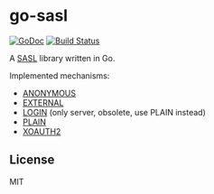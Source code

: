 # go-sasl

[![GoDoc](https://godoc.org/github.com/emersion/go-sasl?status.svg)](https://godoc.org/github.com/emersion/go-sasl)
[![Build Status](https://travis-ci.org/emersion/go-sasl.svg?branch=master)](https://travis-ci.org/emersion/go-sasl)

A [SASL](https://tools.ietf.org/html/rfc4422) library written in Go.

Implemented mechanisms:
* [ANONYMOUS](https://tools.ietf.org/html/rfc4505)
* [EXTERNAL](https://tools.ietf.org/html/rfc4422)
* [LOGIN](https://tools.ietf.org/html/draft-murchison-sasl-login-00) (only server, obsolete, use PLAIN instead)
* [PLAIN](https://tools.ietf.org/html/rfc4616)
* [XOAUTH2](https://developers.google.com/gmail/xoauth2_protocol)

## License

MIT
